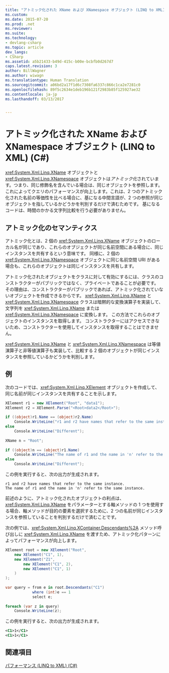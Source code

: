 ```yaml
---
title: "アトミック化された XName および XNamespace オブジェクト (LINQ to XML) (C#) | Microsoft Docs"
ms.custom: 
ms.date: 2015-07-20
ms.prod: .net
ms.reviewer: 
ms.suite: 
ms.technology:
- devlang-csharp
ms.topic: article
dev_langs:
- CSharp
ms.assetid: a5b21433-b49d-415c-b00e-bcbfb0d267d7
caps.latest.revision: 3
author: BillWagner
ms.author: wiwagn
ms.translationtype: Human Translation
ms.sourcegitcommit: a06bd2a17f1d6c7308fa6337c866c1ca2e7281c0
ms.openlocfilehash: 89f5c2634e1deb196b121f2983b85f125927ae32
ms.contentlocale: ja-jp
ms.lasthandoff: 03/13/2017


---
```

# <a name="atomized-xname-and-xnamespace-objects-linq-to-xml-c"></a>アトミック化された XName および XNamespace オブジェクト (LINQ to XML) (C#)
<xref:System.Xml.Linq.XName> オブジェクトと <xref:System.Xml.Linq.XNamespace> オブジェクトは*アトミック化*されています。つまり、同じ修飾名を含んでいる場合は、同じオブジェクトを参照します。 これによってクエリのパフォーマンスが向上します。これは、2 つのアトミック化された名前の等価性を比べる場合に、基になる中間言語が、2 つの参照が同じオブジェクトを指しているかどうかを判別するだけで済むためです。 基になるコードは、時間のかかる文字列比較を行う必要がありません。  
  
## <a name="atomization-semantics"></a>アトミック化のセマンティクス  
 アトミック化とは、2 個の <xref:System.Xml.Linq.XName> オブジェクトのローカル名が同じであり、これらのオブジェクトが同じ名前空間にある場合に、同じインスタンスを共有するという意味です。 同様に、2 個の <xref:System.Xml.Linq.XNamespace> オブジェクトに同じ名前空間 URI がある場合も、これらのオブジェクトは同じインスタンスを共有します。  
  
 アトミック化されたオブジェクトをクラスに対して有効にするには、クラスのコンストラクターがパブリックではなく、プライベートであることが必要です。 その理由は、コンストラクターがパブリックであれば、アトミック化されていないオブジェクトを作成できるからです。 <xref:System.Xml.Linq.XName> と <xref:System.Xml.Linq.XNamespace> クラスは暗黙的な変換演算子を実装して、文字列を <xref:System.Xml.Linq.XName> または <xref:System.Xml.Linq.XNamespace> に変換します。 この方法でこれらのオブジェクトのインスタンスを取得します。 コンストラクターにはアクセスできないため、コンストラクターを使用してインスタンスを取得することはできません。  
  
 <xref:System.Xml.Linq.XName> と <xref:System.Xml.Linq.XNamespace> は等値演算子と非等値演算子も実装して、比較する 2 個のオブジェクトが同じインスタンスを参照しているかどうかを判別します。  
  
## <a name="example"></a>例  
 次のコードでは、<xref:System.Xml.Linq.XElement> オブジェクトを作成して、同じ名前が同じインスタンスを共有することを示します。  
  
```csharp  
XElement r1 = new XElement("Root", "data1");  
XElement r2 = XElement.Parse("<Root>data2</Root>");  
  
if ((object)r1.Name == (object)r2.Name)  
    Console.WriteLine("r1 and r2 have names that refer to the same instance.");  
else  
    Console.WriteLine("Different");  
  
XName n = "Root";  
  
if ((object)n == (object)r1.Name)  
    Console.WriteLine("The name of r1 and the name in 'n' refer to the same instance.");  
else  
    Console.WriteLine("Different");  
```  
  
 この例を実行すると、次の出力が生成されます。  
  
```  
r1 and r2 have names that refer to the same instance.  
The name of r1 and the name in 'n' refer to the same instance.  
```  
  
 前述のように、アトミック化されたオブジェクトの利点は、<xref:System.Xml.Linq.XName> をパラメーターとする軸メソッドの 1 つを使用する場合、軸メソッドが目的の要素を選択するために、2 つの名前が同じインスタンスを参照していることを判別するだけで済むことです。  
  
 次の例では、<xref:System.Xml.Linq.XContainer.Descendants%2A> メソッド呼び出しに <xref:System.Xml.Linq.XName> を渡すため、アトミック化パターンによってパフォーマンスが向上します。  
  
```csharp  
XElement root = new XElement("Root",  
    new XElement("C1", 1),  
    new XElement("Z1",  
        new XElement("C1", 2),  
        new XElement("C1", 1)  
    )  
);  
  
var query = from e in root.Descendants("C1")  
            where (int)e == 1  
            select e;  
  
foreach (var z in query)  
    Console.WriteLine(z);  
```  
  
 この例を実行すると、次の出力が生成されます。  
  
```xml  
<C1>1</C1>  
<C1>1</C1>  
```  
  
## <a name="see-also"></a>関連項目  
 [パフォーマンス (LINQ to XML) (C#)](../../../../csharp/programming-guide/concepts/linq/performance-linq-to-xml.md)
